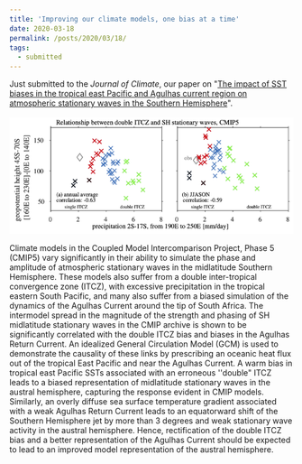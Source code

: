 ```yaml
---
title: 'Improving our climate models, one bias at a time'
date: 2020-03-18
permalink: /posts/2020/03/18/
tags:
  - submitted
---
```


Just submitted to the <i>Journal of Climate</i>, our paper on "[The impact of SST biases in the tropical east Pacific and Agulhas current region on atmospheric stationary waves in the Southern Hemisphere](https://edwinpgerber.github.io/files/garfinkel_white_gerber_jucker-JC-submitted.pdf)". 
<br/><br/>
<img src='/images/2020-03.png'>

Climate models in the Coupled Model Intercomparison Project, Phase 5 (CMIP5) vary
significantly in their ability to simulate the phase and amplitude of atmospheric
stationary waves in the midlatitude Southern Hemisphere.
These models also suffer from a double inter-tropical convergence zone (ITCZ), with
excessive precipitation in the tropical eastern South Pacific, and many also suffer from
a biased simulation of the dynamics of the Agulhas Current around the tip of South
Africa. The intermodel spread in the magnitude of the strength and phasing of SH
midlatitude stationary waves in the CMIP archive is shown to be significantly correlated
with the double ITCZ bias and biases in the Agulhas Return Current.
An idealized General Circulation Model (GCM) is used to demonstrate the causality of
these links by prescribing an oceanic heat flux out of the tropical East Pacific and near
the Agulhas Current. A warm bias in tropical east Pacific SSTs associated with an
erroneous ''double" ITCZ leads to a biased representation of midlatitude stationary
waves in the austral hemisphere, capturing the response evident in CMIP models.
Similarly, an overly diffuse sea surface temperature gradient associated with a weak
Agulhas Return Current leads to an equatorward shift of the Southern Hemisphere jet
by more than 3 degrees and weak stationary wave activity in the austral hemisphere.
Hence, rectification of the double ITCZ bias and a better representation of the Agulhas
Current should be expected to lead to an improved model representation of the austral hemisphere.
